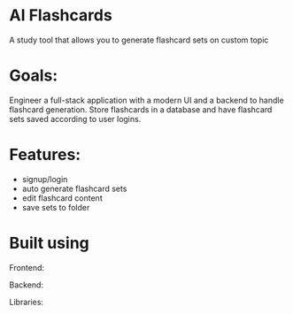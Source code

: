 # AI Flashcards
A study tool that allows you to generate flashcard sets on custom topic

# Goals:
Engineer a full-stack application with a modern UI and a backend to handle flashcard generation. Store flashcards in a database and have flashcard sets saved according to user logins. 


# Features:
- signup/login
- auto generate flashcard sets
- edit flashcard content
- save sets to folder

# Built using
Frontend:

Backend:

Libraries:

